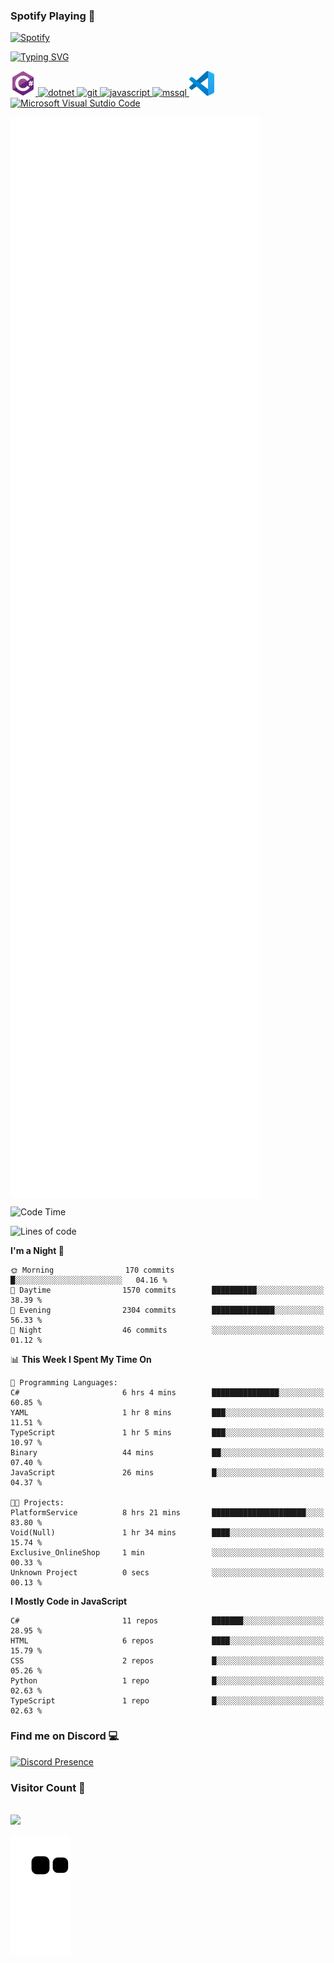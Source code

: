 ### Spotify Playing 🎵
[![Spotify](https://novatorem-callme-milad.vercel.app/api/spotify)](https://open.spotify.com/user/31qocuc7c7cg5zouwkn7jso7h5qa)

[![Typing SVG](https://readme-typing-svg.herokuapp.com?font=Fira+Code&weight=300&size=17&pause=3000&width=435&lines=Languages+and+Technologies+I+uses+%3A)](https://git.io/typing-svg)

<p dir="auto" style="text-decoration: none;"> <a href="https://www.w3schools.com/cs/" target="_blank" rel="noreferrer"> <img src="https://raw.githubusercontent.com/devicons/devicon/master/icons/csharp/csharp-original.svg" alt="csharp" width="40" height="40" style="max-width: 100%;"/> </a> <a href="https://dotnet.microsoft.com/" target="_blank" rel="noreferrer"> <img src="https://www.keenesystems.com/hubfs/250300p1323EDNmainDotNetCore2.png" alt="dotnet" width="40" height="40" style="max-width: 100%;"/> </a> <a href="https://git-scm.com/" target="_blank" rel="noreferrer"> <img src="https://www.vectorlogo.zone/logos/git-scm/git-scm-icon.svg" alt="git" width="40" height="40" style="max-width: 100%;"/> </a> <a href="https://developer.mozilla.org/en-US/docs/Web/JavaScript" target="_blank" rel="noreferrer"> <img src="https://media1.giphy.com/media/ln7z2eWriiQAllfVcn/giphy.gif?cid=790b7611bbce32499d76d60c2b8dfcd8de49af4e8ac5f042&rid=giphy.gif&ct=s" alt="javascript" width="40" height="40" style="max-width: 100%;"/> </a> <a href="https://www.microsoft.com/en-us/sql-server" target="_blank" rel="noreferrer"> <img src="https://assets.website-files.com/61d6b61c7084bb1d721a21aa/636add531dcf4d6ad0c45743_mssql%20260x260%20dark%20theme.png" alt="mssql" width="40" height="40" style="max-width: 100%;"/> </a><a href="https://code.visualstudio.com/" target="_blank" rel="noreferrer"> <img src="https://raw.githubusercontent.com/devicons/devicon/master/icons/vscode/vscode-original.svg" alt="Visual Sutdio Code" width="40" height="40" style="max-width: 100%;"/> </a> <a href="https://visualstudio.microsoft.com/" target="_blank" rel="noreferrer"> <img src="https://visualstudio.microsoft.com/wp-content/uploads/2021/10/Product-Icon.svg" alt="Microsoft Visual Sutdio Code" width="40" height="40" style="max-width: 100%;"/> </a> </p>

<img align="center" src="/github-metrics.svg" alt="Metrics" width="400">

<!--START_SECTION:waka-->
![Code Time](http://img.shields.io/badge/Code%20Time-550%20hrs%2028%20mins-blue)

![Lines of code](https://img.shields.io/badge/From%20Hello%20World%20I%27ve%20Written-2.4%20million%20lines%20of%20code-blue)

**I'm a Night 🦉** 

```text
🌞 Morning                170 commits         █░░░░░░░░░░░░░░░░░░░░░░░░   04.16 % 
🌆 Daytime                1570 commits        ██████████░░░░░░░░░░░░░░░   38.39 % 
🌃 Evening                2304 commits        ██████████████░░░░░░░░░░░   56.33 % 
🌙 Night                  46 commits          ░░░░░░░░░░░░░░░░░░░░░░░░░   01.12 % 
```


📊 **This Week I Spent My Time On** 

```text
💬 Programming Languages: 
C#                       6 hrs 4 mins        ███████████████░░░░░░░░░░   60.85 % 
YAML                     1 hr 8 mins         ███░░░░░░░░░░░░░░░░░░░░░░   11.51 % 
TypeScript               1 hr 5 mins         ███░░░░░░░░░░░░░░░░░░░░░░   10.97 % 
Binary                   44 mins             ██░░░░░░░░░░░░░░░░░░░░░░░   07.40 % 
JavaScript               26 mins             █░░░░░░░░░░░░░░░░░░░░░░░░   04.37 % 

🐱‍💻 Projects: 
PlatformService          8 hrs 21 mins       █████████████████████░░░░   83.80 % 
Void(Null)               1 hr 34 mins        ████░░░░░░░░░░░░░░░░░░░░░   15.74 % 
Exclusive_OnlineShop     1 min               ░░░░░░░░░░░░░░░░░░░░░░░░░   00.33 % 
Unknown Project          0 secs              ░░░░░░░░░░░░░░░░░░░░░░░░░   00.13 % 
```

**I Mostly Code in JavaScript** 

```text
C#                       11 repos            ███████░░░░░░░░░░░░░░░░░░   28.95 % 
HTML                     6 repos             ████░░░░░░░░░░░░░░░░░░░░░   15.79 % 
CSS                      2 repos             █░░░░░░░░░░░░░░░░░░░░░░░░   05.26 % 
Python                   1 repo              █░░░░░░░░░░░░░░░░░░░░░░░░   02.63 % 
TypeScript               1 repo              █░░░░░░░░░░░░░░░░░░░░░░░░   02.63 % 
```




<!--END_SECTION:waka-->

### Find me on Discord 💻
<!-- Old one -->
<!-- <a href="https://discord.gg/pQVcABAxAy" rel="nofollow"> 
  <img src="https://discord.c99.nl/widget/theme-3/1001889586626175006.png" data-canonical-src="https://discord.c99.nl/widget/theme-3/1001889586626175006.png" style="max-width: 100%;"></a> -->
  
[![Discord Presence](https://lanyard.cnrad.dev/api/1001889586626175006)](https://discord.com/users/1001889586626175006)

### Visitor Count 🔢
<p align="left"> 
  <br>
  <img src="https://profile-counter.glitch.me/itz-Amethyst/count.svg" />
</p>

<img src="https://github.com/itz-Amethyst/itz-Amethyst/blob/output/github-contribution-grid-snake.svg" alt="snake" style="max-width: 100%;">
